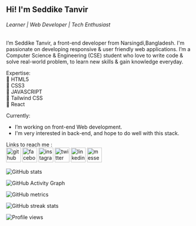## Hi! I'm Seddike Tanvir
###### Learner | Web Developer | Tech Enthusiast

I’m Seddike Tanvir, a front-end developer from Narsingdi,Bangladesh. I'm passionate on developing responsive & user friendly web applications. 
I’m a Computer Science & Engineering (CSE) student who love to write code & solve real-world problem, to learn new skills & gain knowledge everyday.


Expertise:<br>
🔸 HTML5<br> 
🔸 CSS3<br>
🔸 JAVASCRIPT<br>
🔸 Tailwind CSS<br>
🔸 React<br>


Currently:
-  I’m working on front-end Web development.
-  I'm very interested in back-end, and hope to do well with this stack.


Links to reach me :     
[<img src='https://cdn.jsdelivr.net/npm/simple-icons@3.0.1/icons/github.svg' alt='github' height='40'>](https://github.com/seddike-tanvir)   [<img src='https://cdn.jsdelivr.net/npm/simple-icons@3.0.1/icons/facebook.svg' alt='facebook' height='40'>](https://www.facebook.com/SeddikeTanvir)  [<img src='https://cdn.jsdelivr.net/npm/simple-icons@3.0.1/icons/instagram.svg' alt='instagram' height='40'>](https://instagram.com/seddike_tanvir)  [<img src='https://cdn.jsdelivr.net/npm/simple-icons@3.0.1/icons/twitter.svg' alt='twitter' height='40'>](https://twitter.com/SeddikeTanvir)  [<img src='https://cdn.jsdelivr.net/npm/simple-icons@3.0.1/icons/linkedin.svg' alt='linkedin' height='40'>](https://www.linkedin.com/in/seddike-tanvir/)  [<img src='https://cdn.jsdelivr.net/npm/simple-icons@3.0.1/icons/messenger.svg' alt='messenger' height='40'>](https://m.me/seddike.tanvir)

![GitHub stats](https://github-readme-stats.vercel.app/api?username=seddike-tanvir&show_icons=true)  

![GitHub Activity Graph](https://activity-graph.herokuapp.com/graph?username=seddike-tanvir)  

![GitHub metrics](https://metrics.lecoq.io/seddike-tanvir)  

![GitHub streak stats](https://github-readme-streak-stats.herokuapp.com/?user=seddike-tanvir)  

![Profile views](https://gpvc.arturio.dev/seddike-tanvir)  
